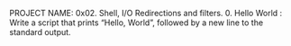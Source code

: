 PROJECT NAME: 0x02. Shell, I/O Redirections and filters.
0. Hello World : Write a script that prints “Hello, World”, followed by a new line to the standard output.

